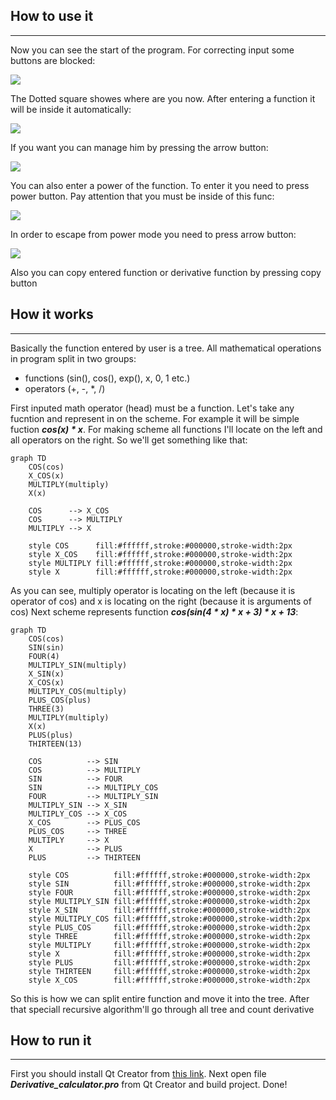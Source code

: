 ## How to use it
___

Now you can see the start of the program. For correcting input some buttons are blocked:

![](graphics/images/start_screenshot.png)

The Dotted square showes where are you now. After entering a function it will be inside it automatically:

![](graphics/images/entered_func_screenshot.png)

If you want you can manage him by pressing the arrow button:

![](graphics/images/moved_square_screenshot.png)

You can also enter a power of the function. To enter it you need to press power button. Pay attention that you must be inside of this func:

![](graphics/images/entered_pow_screenshot.png)

In order to escape from power mode you need to press arrow button:

![](graphics/images/escape_from_pow_mode_screenshot.png)

Also you can copy entered function or derivative function by pressing copy button

## How it works

___

Basically the function entered by user is a tree. All mathematical operations in program split in two groups:
* functions (sin(), cos(), exp(), x, 0, 1 etc.)
* operators (+, -, *, /)

First inputed math operator (head) must be a function. Let's take any fucntion and represent in on the scheme. For example it will be simple fuction ***cos(x) * x***. For making scheme all functions I'll locate on the left and all operators on the right. So we'll get something like that:

```mermaid
graph TD
    COS(cos)
    X_COS(x)
    MULTIPLY(multiply)
    X(x)

    COS      --> X_COS
    COS      --> MULTIPLY
    MULTIPLY --> X

    style COS      fill:#ffffff,stroke:#000000,stroke-width:2px
    style X_COS    fill:#ffffff,stroke:#000000,stroke-width:2px
    style MULTIPLY fill:#ffffff,stroke:#000000,stroke-width:2px
    style X        fill:#ffffff,stroke:#000000,stroke-width:2px
```

As you can see, multiply operator is locating on the left (because it is operator of cos) and x is locating on the right (because it is arguments of cos)
Next scheme represents function ***cos(sin(4 * x) * x + 3) * x + 13***:

```mermaid
graph TD
    COS(cos)
    SIN(sin)
    FOUR(4)
    MULTIPLY_SIN(multiply)
    X_SIN(x)
    X_COS(x)
    MULTIPLY_COS(multiply)
    PLUS_COS(plus)
    THREE(3)
    MULTIPLY(multiply)
    X(x)
    PLUS(plus)
    THIRTEEN(13)

    COS          --> SIN
    COS          --> MULTIPLY
    SIN          --> FOUR
    SIN          --> MULTIPLY_COS
    FOUR         --> MULTIPLY_SIN
    MULTIPLY_SIN --> X_SIN
    MULTIPLY_COS --> X_COS
    X_COS        --> PLUS_COS
    PLUS_COS     --> THREE
    MULTIPLY     --> X
    X            --> PLUS
    PLUS         --> THIRTEEN

    style COS          fill:#ffffff,stroke:#000000,stroke-width:2px
    style SIN          fill:#ffffff,stroke:#000000,stroke-width:2px
    style FOUR         fill:#ffffff,stroke:#000000,stroke-width:2px
    style MULTIPLY_SIN fill:#ffffff,stroke:#000000,stroke-width:2px
    style X_SIN        fill:#ffffff,stroke:#000000,stroke-width:2px
    style MULTIPLY_COS fill:#ffffff,stroke:#000000,stroke-width:2px
    style PLUS_COS     fill:#ffffff,stroke:#000000,stroke-width:2px
    style THREE        fill:#ffffff,stroke:#000000,stroke-width:2px
    style MULTIPLY     fill:#ffffff,stroke:#000000,stroke-width:2px
    style X            fill:#ffffff,stroke:#000000,stroke-width:2px
    style PLUS         fill:#ffffff,stroke:#000000,stroke-width:2px
    style THIRTEEN     fill:#ffffff,stroke:#000000,stroke-width:2px
    style X_COS        fill:#ffffff,stroke:#000000,stroke-width:2px
```

So this is how we can split entire function and move it into the tree. After that speciall recursive algorithm'll go through all tree and count derivative

## How to run it
___

First you should install Qt Creator from [this link](https://www.qt.io/download-dev#eval-form-modal). Next open file ***Derivative_calculator.pro*** from Qt Creator and build project. Done!
